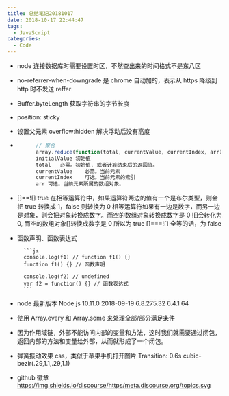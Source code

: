 ```yaml
---
title: 总结笔记20181017
date: 2018-10-17 22:44:47
tags:
  - JavaScript
categories:
  - Code
---
```


- node 连接数据库时需要设置时区，不然查出来的时间格式不是东八区
- no-referrer-when-downgrade 是 chrome 自动加的，表示从 https 降级到 http 时不发送 reffer
- Buffer.byteLength 获取字符串的字节长度
- position: sticky
- 设置父元素 overflow:hidden 解决浮动后没有高度
- ```js
      	// 聚合
      	array.reduce(function(total, currentValue, currentIndex, arr), initialValue)
      	initialValue 初始值
      	total	必需。初始值, 或者计算结束后的返回值。
      	currentValue	必需。当前元素
      	currentIndex	可选。当前元素的索引
      	arr	可选。当前元素所属的数组对象。
  ```

- []==![] true
  在相等运算符中，如果运算符两边的值有一个是布尔类型，则会把 true 转换成 1，false 则转换为 0
  相等运算符如果有一边是数字，而另一边是对象，则会把对象转换成数字。而空的数组对象转换成数字是 0
  ![]会转化为 0, 而空的数组对象[]转换成数字是 0 所以为 true
  []===![] 全等的话，为 false

- 函数声明、函数表达式

      	```js
      	console.log(f1) // function f1() {}
      	function f1() {} // 函数声明

      	console.log(f2) // undefined
      	var f2 = function() {} // 函数表达式
      	```

- node 最新版本 Node.js 10.11.0 2018-09-19 6.8.275.32 6.4.1 64
- 使用 Array.every 和 Array.some 来处理全部/部分满足条件
- 因为作用域链，外部不能访问内部的变量和方法，这时我们就需要通过闭包，返回内部的方法和变量给外部，从而就形成了一个闭包。

- 弹簧振动效果 css，类似于苹果手机打开图片 Transition: 0.6s cubic-bezir(.29,1.1,.29,1.1)
- github 徽章 https://img.shields.io/discourse/https/meta.discourse.org/topics.svg
